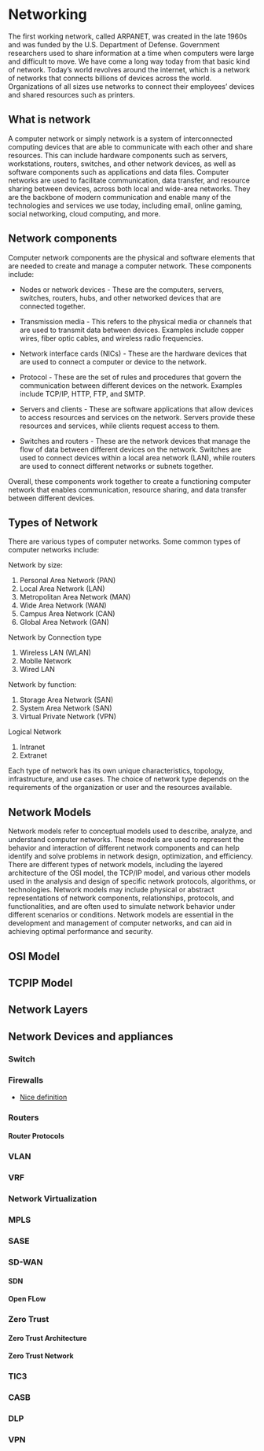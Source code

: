 # Networking

The first working network, called ARPANET, was created in the late 1960s and was funded by the U.S. Department of Defense. Government researchers used to share information at a time when computers were large and difficult to move. We have come a long way today from that basic kind of network. Today’s world revolves around the internet, which is a network of networks that connects billions of devices across the world. Organizations of all sizes use networks to connect their employees’ devices and shared resources such as printers.

## What is network

A computer network or simply network is a system of interconnected computing devices that are able to communicate with each other and share resources. This can include hardware components such as servers, workstations, routers, switches, and other network devices, as well as software components such as applications and data files. Computer networks are used to facilitate communication, data transfer, and resource sharing between devices, across both local and wide-area networks. They are the backbone of modern communication and enable many of the technologies and services we use today, including email, online gaming, social networking, cloud computing, and more.

## Network components
Computer network components are the physical and software elements that are needed to create and manage a computer network. These components include:

* Nodes or network devices - These are the computers, servers, switches, routers, hubs, and other networked devices that are connected together.

* Transmission media - This refers to the physical media or channels that are used to transmit data between devices. Examples include copper wires, fiber optic cables, and wireless radio frequencies.

* Network interface cards (NICs) - These are the hardware devices that are used to connect a computer or device to the network.

* Protocol - These are the set of rules and procedures that govern the communication between different devices on the network. Examples include TCP/IP, HTTP, FTP, and SMTP.

* Servers and clients - These are software applications that allow devices to access resources and services on the network. Servers provide these resources and services, while clients request access to them.

* Switches and routers - These are the network devices that manage the flow of data between different devices on the network. Switches are used to connect devices within a local area network (LAN), while routers are used to connect different networks or subnets together.

Overall, these components work together to create a functioning computer network that enables communication, resource sharing, and data transfer between different devices.

## Types of Network

There are various types of computer networks. Some common types of computer networks include:

Network by size:
1. Personal Area Network (PAN)
2. Local Area Network (LAN)
3. Metropolitan Area Network (MAN)
4. Wide Area Network (WAN)
5. Campus Area Network (CAN)
6. Global Area Network (GAN)

Network by Connection type
1. Wireless LAN (WLAN)
2. Moblle Network
3. Wired LAN

Network by function:
1. Storage Area Network (SAN)
2. System Area Network (SAN)
3. Virtual Private Network (VPN)

Logical Network
1. Intranet
2. Extranet

Each type of network has its own unique characteristics, topology, infrastructure, and use cases. The choice of network type depends on the requirements of the organization or user and the resources available.

## Network Models

Network models refer to conceptual models used to describe, analyze, and understand computer networks. These models are used to represent the behavior and interaction of different network components and can help identify and solve problems in network design, optimization, and efficiency. There are different types of network models, including the layered architecture of the OSI model, the TCP/IP model, and various other models used in the analysis and design of specific network protocols, algorithms, or technologies. Network models may include physical or abstract representations of network components, relationships, protocols, and functionalities, and are often used to simulate network behavior under different scenarios or conditions. Network models are essential in the development and management of computer networks, and can aid in achieving optimal performance and security.

## OSI Model

## TCPIP Model

## Network Layers
## Network Devices and appliances
###  Switch
### Firewalls
* [Nice definition](https://www.webopedia.com/definitions/firewall/)
### Routers
#### Router Protocols
### VLAN
### VRF

### Network Virtualization
### MPLS
### SASE
### SD-WAN
#### SDN
#### Open FLow
### Zero Trust
#### Zero Trust Architecture
#### Zero Trust Network
### TIC3
### CASB
### DLP
### VPN
